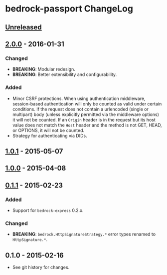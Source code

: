# bedrock-passport ChangeLog

## [Unreleased]

## [2.0.0] - 2016-01-31

### Changed
- **BREAKING**: Modular redesign.
- **BREAKING**: Better extensibility and configurability.

### Added
- Minor CSRF protections. When using authentication middleware, session-based
  authentication will only be counted as valid under certain conditions. If
  the request does not contain a urlencoded (single or multipart) body
  (unless explicitly permitted via the middleware options) it will not be
  counted. If an `Origin` header is in the request but its host value does not
  match the `Host` header and the method is not GET, HEAD, or OPTIONS, it will
  not be counted.
- Strategy for authenticating via DIDs.

## [1.0.1] - 2015-05-07

## [1.0.0] - 2015-04-08

## [0.1.1] - 2015-02-23

### Added
- Support for `bedrock-express` 0.2.x.

### Changed
- **BREAKING**: `bedrock.HttpSignatureStrategy.*` error types renamed to `HttpSignature.*`.

## 0.1.0 - 2015-02-16

- See git history for changes.

[Unreleased]: https://github.com/digitalbazaar/bedrock-passport/compare/2.0.0...HEAD
[2.0.0]: https://github.com/digitalbazaar/bedrock-passport/compare/1.0.1...2.0.0
[1.0.1]: https://github.com/digitalbazaar/bedrock-passport/compare/1.0.0...1.0.1
[1.0.0]: https://github.com/digitalbazaar/bedrock-passport/compare/0.1.1...1.0.0
[0.1.1]: https://github.com/digitalbazaar/bedrock-passport/compare/0.1.0...0.1.1
